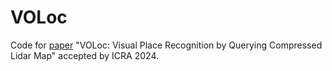 # VOLoc
 Code for [paper]() "VOLoc: Visual Place Recognition by Querying Compressed Lidar Map" accepted by ICRA 2024.
